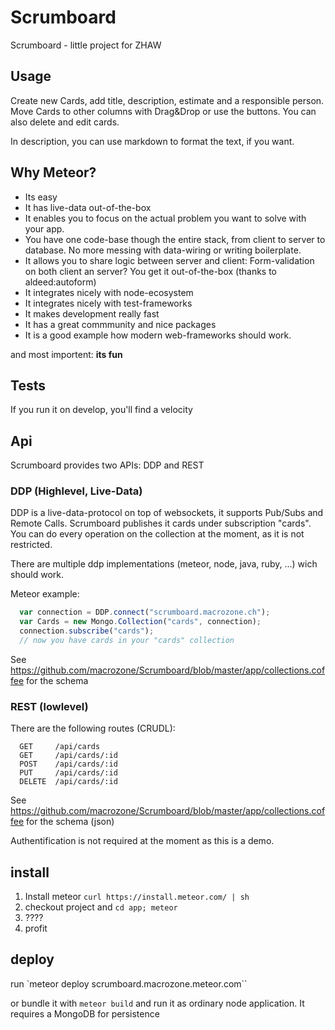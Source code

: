 # Scrumboard
Scrumboard - little project for ZHAW


## Usage

Create new Cards, add title, description, estimate and a responsible person. Move Cards to other columns with Drag&Drop or use the buttons. You can also delete and edit cards.

In description, you can use markdown to format the text, if you want.

## Why Meteor?

- Its easy
- It has live-data out-of-the-box
- It enables you to focus on the actual problem you want to solve with your app. 
- You have one code-base though the entire stack, from client to server to database. No more messing with data-wiring or writing boilerplate. 
- It allows you to share logic between server and client: Form-validation on both client an server? You get it out-of-the-box (thanks to aldeed:autoform)
- It integrates nicely with node-ecosystem
- It integrates nicely with test-frameworks
- It makes development really fast
- It has a great commmunity and nice packages
- It is a good example how modern web-frameworks should work.

and most importent: **its fun**

## Tests

If you run it on develop, you'll find a velocity

## Api

Scrumboard provides two APIs: DDP and REST

### DDP (Highlevel, Live-Data)

DDP is a live-data-protocol on top of websockets, it supports Pub/Subs and Remote Calls. Scrumboard publishes it cards under subscription "cards". You can do every operation on the collection at the moment, as it is not restricted.

There are multiple ddp implementations (meteor, node, java, ruby, ...) wich should work.

Meteor example:
```javascript
  var connection = DDP.connect("scrumboard.macrozone.ch");
  var Cards = new Mongo.Collection("cards", connection);
  connection.subscribe("cards");
  // now you have cards in your "cards" collection
```
See https://github.com/macrozone/Scrumboard/blob/master/app/collections.coffee for the schema

### REST (lowlevel)

There are the following routes (CRUDL):
```
  GET     /api/cards
  GET     /api/cards/:id
  POST    /api/cards/:id
  PUT     /api/cards/:id
  DELETE  /api/cards/:id
```
See https://github.com/macrozone/Scrumboard/blob/master/app/collections.coffee for the schema (json)

Authentification is not required at the moment as this is a demo.

## install

1. Install meteor `curl https://install.meteor.com/ | sh`
2. checkout project and `cd app; meteor`
3. ????
4. profit


## deploy

run `meteor deploy scrumboard.macrozone.meteor.com``

or bundle it with `meteor build` and run it as ordinary node application. It requires a MongoDB for persistence


